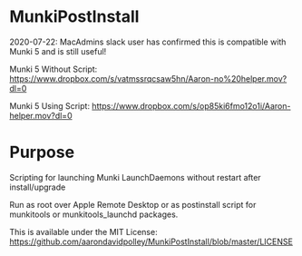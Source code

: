 # MunkiPostInstall

2020-07-22: MacAdmins slack user has confirmed this is compatible with Munki 5 and is still useful!

Munki 5 Without Script: https://www.dropbox.com/s/vatmssrqcsaw5hn/Aaron-no%20helper.mov?dl=0

Munki 5 Using Script: https://www.dropbox.com/s/op85ki6fmo12o1i/Aaron-helper.mov?dl=0

# Purpose

Scripting for launching Munki LaunchDaemons without restart after install/upgrade

Run as root over Apple Remote Desktop or as postinstall script for munkitools or munkitools_launchd packages.

This is available under the MIT License: https://github.com/aarondavidpolley/MunkiPostInstall/blob/master/LICENSE
